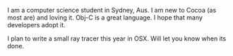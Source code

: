 

I am a computer science student in Sydney, Aus. I am new to Cocoa (as most are) and loving it. Obj-C is a great language. I hope that many developers adopt it.

I plan to write a small ray tracer this year in OSX. Will let you know when its done.